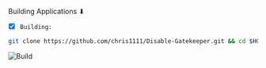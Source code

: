 Building Applications ⬇︎

- [x] `Building:`
```bash
git clone https://github.com/chris1111/Disable-Gatekeeper.git && cd $HOME/Disable-Gatekeeper && /usr/bin/osacompile -o "Install Disable-Gatekeeper.app" "Install Disable-Gatekeeper.scptd" && cp -Rp "Install Disable-Gatekeeper.scptd/Contents/Resources/Disable-Gatekeeper.mobileconfig" "Install Disable-Gatekeeper.app/Contents/Resources/" && cp -Rp Icons/applet.icns "Install Disable-Gatekeeper.app/Contents/Resources/" && Open -R "Install Disable-Gatekeeper.app"
```




![Build](https://github.com/user-attachments/assets/e6f51baa-18f5-4a5b-8a4f-8cda857fb197)
